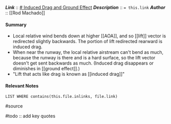 ***Link***      :: [# Induced Drag and Ground Effect](https://www.youtube.com/watch?v=GHQvAQiIcoE)
***Description***      :: `= this.link`
***Author*** :: [[Rod Machado]]

#### Summary
* Local relative wind bends down at higher [[AOA]], and so [[lift]] vector is redirected slightly backwards. The portion of lift redirected rearward is induced drag.
* When near the runway, the local relative airstream can't bend as much, because the runway is there and is a hard surface, so the lift vector doesn't get sent backwards as much. (Induced drag disappears or diminishes in [[ground effect]].)
* "Lift that acts like drag is known as [[induced drag]]"

#### Relevant Notes
```dataview
LIST WHERE contains(this.file.inlinks, file.link)
```

#source

#todo :: add key quotes